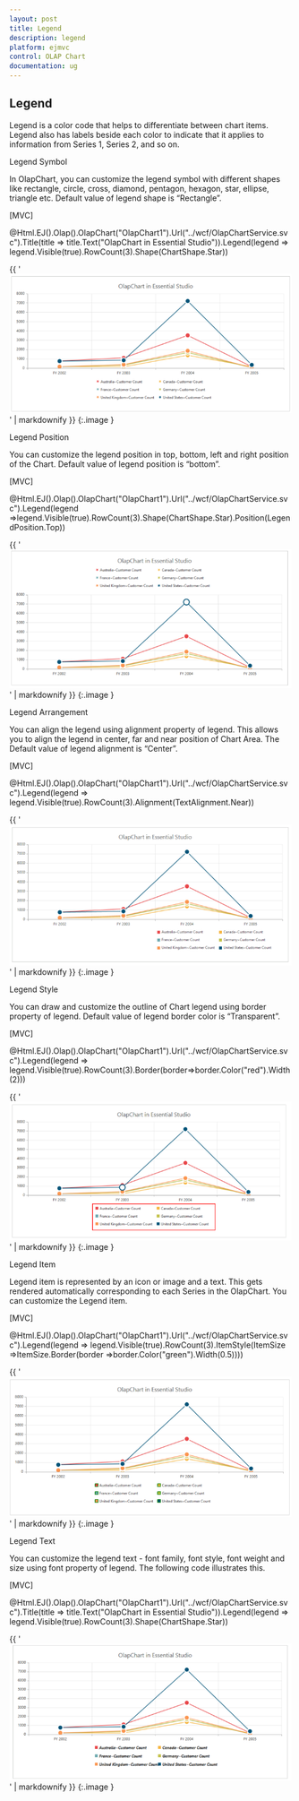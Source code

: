 ```yaml
---
layout: post
title: Legend
description: legend
platform: ejmvc
control: OLAP Chart
documentation: ug
---
```


## Legend

Legend is a color code that helps to differentiate between chart items. Legend also has labels beside each color to indicate that it applies to information from Series 1, Series 2, and so on.

Legend Symbol

In OlapChart, you can customize the legend symbol with different shapes like rectangle, circle, cross, diamond, pentagon, hexagon, star, ellipse, triangle etc. Default value of legend shape is “Rectangle”.



[MVC]

@Html.EJ().Olap().OlapChart("OlapChart1").Url("../wcf/OlapChartService.svc").Title(title => title.Text("OlapChart in Essential Studio")).Legend(legend => legend.Visible(true).RowCount(3).Shape(ChartShape.Star)) 



{{ '![C:/Users/Tamilarasu .M/Pictures/document/Chart/Legendshape.png](Legend_images/Legend_img1.png)' | markdownify }}
{:.image }


Legend Position

You can customize the legend position in top, bottom, left and right position of the Chart. Default value of legend position is “bottom”. 

[MVC]

@Html.EJ().Olap().OlapChart("OlapChart1").Url("../wcf/OlapChartService.svc").Legend(legend =>legend.Visible(true).RowCount(3).Shape(ChartShape.Star).Position(LegendPosition.Top))

{{ '![C:/Users/Tamilarasu .M/Pictures/document/Chart/Legend position.png](Legend_images/Legend_img2.png)' | markdownify }}
{:.image }


Legend Arrangement

You can align the legend using alignment property of legend. This allows you to align the legend in center, far and near position of Chart Area. The Default value of legend alignment is “Center”.



[MVC] 

@Html.EJ().Olap().OlapChart("OlapChart1").Url("../wcf/OlapChartService.svc").Legend(legend => legend.Visible(true).RowCount(3).Alignment(TextAlignment.Near))



{{ '![C:/Users/Tamilarasu .M/Pictures/document/Chart/legendalignment.png](Legend_images/Legend_img3.png)' | markdownify }}
{:.image }


Legend Style 

You can draw and customize the outline of Chart legend using border property of legend. Default value of legend border color is “Transparent”.



[MVC]

@Html.EJ().Olap().OlapChart("OlapChart1").Url("../wcf/OlapChartService.svc").Legend(legend => legend.Visible(true).RowCount(3).Border(border=>border.Color("red").Width(2)))





{{ '![C:/Users/Tamilarasu .M/Pictures/document/Chart/legend border.png](Legend_images/Legend_img4.png)' | markdownify }}
{:.image }


Legend Item 

Legend item is represented by an icon or image and a text. This gets rendered automatically corresponding to each Series in the OlapChart. You can customize the Legend item.



[MVC] 

@Html.EJ().Olap().OlapChart("OlapChart1").Url("../wcf/OlapChartService.svc").Legend(legend => legend.Visible(true).RowCount(3).ItemStyle(ItemSize =>ItemSize.Border(border =>border.Color("green").Width(0.5))))









{{ '![C:/Users/Tamilarasu .M/Pictures/document/Chart/legenditemborder.png](Legend_images/Legend_img5.png)' | markdownify }}
{:.image }


Legend Text

You can customize the legend text - font family, font style, font weight and size using font property of legend. The following code illustrates this.



[MVC]

@Html.EJ().Olap().OlapChart("OlapChart1").Url("../wcf/OlapChartService.svc").Title(title => title.Text("OlapChart in Essential Studio")).Legend(legend => legend.Visible(true).RowCount(3).Shape(ChartShape.Star))



{{ '![](Legend_images/Legend_img6.png)' | markdownify }}
{:.image }


